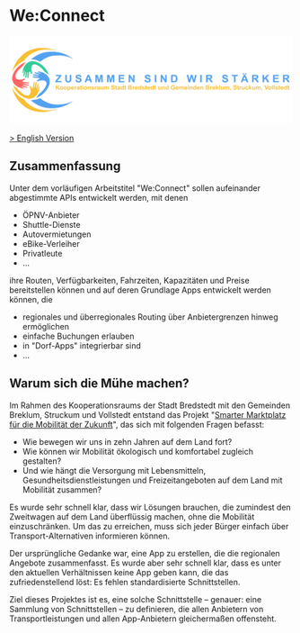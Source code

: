 # We:Connect

![BBSV](assets/logo_transparent-2048x635.png)

[> English Version](README.md)

## Zusammenfassung

Unter dem vorläufigen Arbeitstitel "We:Connect" sollen aufeinander abgestimmte APIs entwickelt werden, mit denen

* ÖPNV-Anbieter
* Shuttle-Dienste
* Autovermietungen
* eBike-Verleiher
* Privatleute
* ...

ihre Routen, Verfügbarkeiten, Fahrzeiten, Kapazitäten und Preise bereitstellen können und auf deren Grundlage Apps
entwickelt werden können, die

* regionales und überregionales Routing über Anbietergrenzen hinweg ermöglichen
* einfache Buchungen erlauben
* in "Dorf-Apps" integrierbar sind
* ...

## Warum sich die Mühe machen?

Im Rahmen des Kooperationsraums der Stadt Bredstedt mit den Gemeinden Breklum, Struckum und Vollstedt entstand das
Projekt "[Smarter Marktplatz für die Mobilität der Zukunft](https://www.smarter-marktplatz-bredstedt.de/)", das sich
mit folgenden Fragen befasst:

* Wie bewegen wir uns in zehn Jahren auf dem Land fort?
* Wie können wir Mobilität ökologisch und komfortabel zugleich gestalten?
* Und wie hängt die Versorgung mit Lebensmitteln, Gesundheitsdienstleistungen und Freizeitangeboten auf dem Land mit
  Mobilität zusammen?

Es wurde sehr schnell klar, dass wir Lösungen brauchen, die zumindest den Zweitwagen auf dem Land überflüssig machen,
ohne die Mobilität einzuschränken.
Um das zu erreichen, muss sich jeder Bürger einfach über Transport-Alternativen informieren können.

Der ursprüngliche Gedanke war, eine App zu erstellen, die die regionalen Angebote zusammenfasst.
Es wurde aber sehr schnell klar, dass es unter den aktuellen Verhältnissen keine App geben kann, die das
zufriedenstellend löst: Es fehlen standardisierte Schnittstellen.

Ziel dieses Projektes ist es, eine solche Schnittstelle – genauer: eine Sammlung von Schnittstellen – zu definieren, die
allen Anbietern von Transportleistungen und allen App-Anbietern gleichermaßen offensteht.
